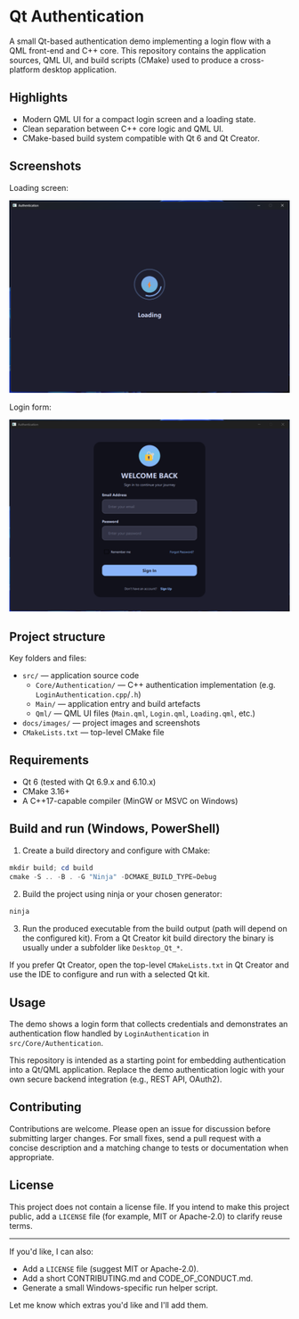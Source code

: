 # Qt Authentication

A small Qt-based authentication demo implementing a login flow with a QML front-end and C++ core. This repository contains the application sources, QML UI, and build scripts (CMake) used to produce a cross-platform desktop application.

## Highlights

- Modern QML UI for a compact login screen and a loading state.
- Clean separation between C++ core logic and QML UI.
- CMake-based build system compatible with Qt 6 and Qt Creator.

## Screenshots

Loading screen:

![Loading screen](docs/images/LoadingScreen.png)

Login form:

![Login form](docs/images/LoginForm.png)

## Project structure

Key folders and files:

- `src/` — application source code
  - `Core/Authentication/` — C++ authentication implementation (e.g. `LoginAuthentication.cpp`/`.h`)
  - `Main/` — application entry and build artefacts
  - `Qml/` — QML UI files (`Main.qml`, `Login.qml`, `Loading.qml`, etc.)
- `docs/images/` — project images and screenshots
- `CMakeLists.txt` — top-level CMake file

## Requirements

- Qt 6 (tested with Qt 6.9.x and 6.10.x)
- CMake 3.16+
- A C++17-capable compiler (MinGW or MSVC on Windows)

## Build and run (Windows, PowerShell)

1. Create a build directory and configure with CMake:

```powershell
mkdir build; cd build
cmake -S .. -B . -G "Ninja" -DCMAKE_BUILD_TYPE=Debug
```

2. Build the project using ninja or your chosen generator:

```powershell
ninja
```

3. Run the produced executable from the build output (path will depend on the configured kit). From a Qt Creator kit build directory the binary is usually under a subfolder like `Desktop_Qt_*`.

If you prefer Qt Creator, open the top-level `CMakeLists.txt` in Qt Creator and use the IDE to configure and run with a selected Qt kit.

## Usage

The demo shows a login form that collects credentials and demonstrates an authentication flow handled by `LoginAuthentication` in `src/Core/Authentication`.

This repository is intended as a starting point for embedding authentication into a Qt/QML application. Replace the demo authentication logic with your own secure backend integration (e.g., REST API, OAuth2).

## Contributing

Contributions are welcome. Please open an issue for discussion before submitting larger changes. For small fixes, send a pull request with a concise description and a matching change to tests or documentation when appropriate.

## License

This project does not contain a license file. If you intend to make this project public, add a `LICENSE` file (for example, MIT or Apache-2.0) to clarify reuse terms.

---

If you'd like, I can also:

- Add a `LICENSE` file (suggest MIT or Apache-2.0).
- Add a short CONTRIBUTING.md and CODE_OF_CONDUCT.md.
- Generate a small Windows-specific run helper script.

Let me know which extras you'd like and I'll add them.
